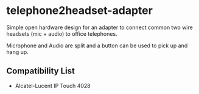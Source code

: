 # telephone2headset-adapter

Simple open hardware design for an adapter to connect common two wire headsets (mic +  audio) to office telephones.

Microphone and Audio are split and a button can be used to pick up and hang up.

## Compatibility List

* Alcatel-Lucent IP Touch 4028
